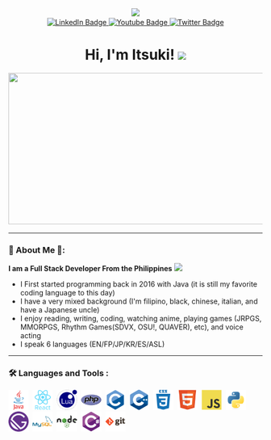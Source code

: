<div id="header" align="center">
  <img src="https://cdn.discordapp.com/attachments/776228439006248960/1331746013106540665/hmmm.jpg?ex=6792bca0&is=67916b20&hm=ba56b7e959b030df11cd1220695b04245f0a571b07f5ae3ebfcd12e3dd216883&" width="250"/>
</div>
<div id="badges" align="center">
  <a href="https://www.twitch.tv/Icyunspeakable">
    <img src="https://img.shields.io/badge/twitch-purple?style=for-the-badge&logo=twitch&logoColor=white" alt="LinkedIn Badge"/>
  </a>
  <a href="https://www.youtube.com/@icyunspeakable">
    <img src="https://img.shields.io/badge/YouTube-red?style=for-the-badge&logo=youtube&logoColor=white" alt="Youtube Badge"/>
  </a>
  <a href="https://x.com/Icyunspeakable">
    <img src="https://img.shields.io/badge/Twitter-blue?style=for-the-badge&logo=twitter&logoColor=white" alt="Twitter Badge"/>
  </a>
</div align="center">
<h1 align="center">
  Hi, I'm Itsuki!
  <img src="https://cdn.discordapp.com/attachments/776228439006248960/1331754468106305536/download20201105143443_-_Copy.png?ex=6792c47f&is=679172ff&hm=16db9cef2ccd1c8fc93d11a8a55682f434db9006cf0b2005bc21643af1545d5f&" width="30px"/>
</h1>
<div align="center">
  <img src="https://i.giphy.com/jAe22Ec5iICCk.webp" width="600" height="300"/>
</div>

---

### 💮 About Me 💮:
**I am a Full Stack Developer From the Philippines** <img src="https://media3.giphy.com/media/v1.Y2lkPTc5MGI3NjExcmtzcXQ3cmc3NHlldzB1ZHF6eDY4MzIzcmd3MjVscDd5ZzBtYWZ3ciZlcD12MV9pbnRlcm5hbF9naWZfYnlfaWQmY3Q9Zw/auNKlB8HFodib8y2Ll/giphy.gif" width="30">
  - I First started programming back in 2016 with Java (it is still my favorite coding language to this day)
  - I have a very mixed background (I'm filipino, black, chinese, italian, and have a Japanese uncle)
  - I enjoy reading, writing, coding, watching anime, playing games (JRPGS, MMORPGS, Rhythm Games(SDVX, OSU!, QUAVER), etc), and voice acting
  - I speak 6 languages (EN/FP/JP/KR/ES/ASL)
---

### :hammer_and_wrench: Languages and Tools :
  <div>
  <img src="https://github.com/devicons/devicon/blob/master/icons/java/java-original-wordmark.svg" title="Java" alt="Java" width="40" height="40"/>&nbsp;
  <img src="https://github.com/devicons/devicon/blob/master/icons/react/react-original-wordmark.svg" title="React" alt="React" width="40" height="40"/>&nbsp;
  <img src="https://raw.githubusercontent.com/devicons/devicon/ca28c779441053191ff11710fe24a9e6c23690d6/icons/lua/lua-original.svg" title="lua" alt="lua" width="40" height="40"/>&nbsp;
  <img src="https://github.com/devicons/devicon/blob/master/icons/php/php-original.svg" title="php" alt="php" width="40" height="40"/>&nbsp;
  <img src="https://raw.githubusercontent.com/devicons/devicon/ca28c779441053191ff11710fe24a9e6c23690d6/icons/c/c-original.svg" title="Flutter" alt="C" width="40" height="40"/>&nbsp;
  <img src="https://raw.githubusercontent.com/devicons/devicon/ca28c779441053191ff11710fe24a9e6c23690d6/icons/cplusplus/cplusplus-original.svg" title="C++" alt="C++ " width="40" height="40"/>&nbsp;
  <img src="https://github.com/devicons/devicon/blob/master/icons/css3/css3-plain-wordmark.svg"  title="CSS3" alt="CSS" width="40" height="40"/>&nbsp;
  <img src="https://github.com/devicons/devicon/blob/master/icons/html5/html5-original.svg" title="HTML5" alt="HTML" width="40" height="40"/>&nbsp;
  <img src="https://github.com/devicons/devicon/blob/master/icons/javascript/javascript-original.svg" title="JavaScript" alt="JavaScript" width="40" height="40"/>&nbsp;
  <img src="https://github.com/devicons/devicon/blob/master/icons/python/python-original.svg" title="python" alt="Python" width="40" height="40"/>&nbsp;
  <img src="https://github.com/devicons/devicon/blob/master/icons/gatsby/gatsby-original.svg" title="Gatsby"  alt="Gatsby" width="40" height="40"/>&nbsp;
  <img src="https://github.com/devicons/devicon/blob/master/icons/mysql/mysql-original-wordmark.svg" title="MySQL"  alt="MySQL" width="40" height="40"/>&nbsp;
  <img src="https://github.com/devicons/devicon/blob/master/icons/nodejs/nodejs-original-wordmark.svg" title="NodeJS" alt="NodeJS" width="40" height="40"/>&nbsp;
  <img src="https://raw.githubusercontent.com/devicons/devicon/ca28c779441053191ff11710fe24a9e6c23690d6/icons/csharp/csharp-original.svg" title="C#" alt="C#" width="40" height="40"/>&nbsp;
  <img src="https://github.com/devicons/devicon/blob/master/icons/git/git-original-wordmark.svg" title="Git" **alt="Git" width="40" height="40"/>
</div>
